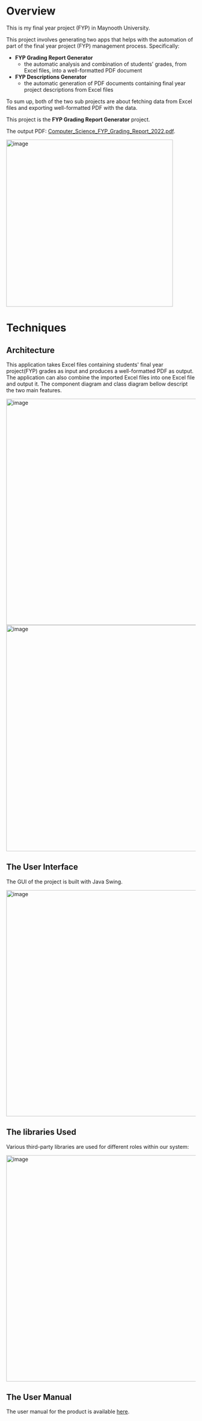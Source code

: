 # Overview
This is my final year project (FYP) in Maynooth University.

This project involves generating two apps that helps with the automation of part of the final year project (FYP) management process. Specifically:
- <strong>FYP Grading Report Generator</strong>
  - the automatic analysis and combination of students’ grades, from Excel files, into a well-formatted PDF document
- <strong>FYP Descriptions Generator</strong>
  - the automatic generation of PDF documents containing final year project descriptions from Excel files

To sum up, both of the two sub projects are about fetching data from Excel files and exporting well-formatted PDF with the data.

This project is the <strong>FYP Grading Report Generator</strong> project.

The output PDF: [Computer_Science_FYP_Grading_Report_2022.pdf](https://github.com/longporo/excelPdfReport/blob/86dcc93d876a55262f55a1e4096a1eb2d7223113/file/output%20file/Computer_Science_FYP_Grading_Report_2022.pdf).

<img width="443" alt="image" src="https://user-images.githubusercontent.com/42689061/171750967-34b0f730-2ad9-4a48-bce4-0632dfa756f7.png">

# Techniques

## Architecture
This application takes Excel files containing students' final year project(FYP) grades as input and produces a well-formatted PDF as output. The application can also combine the imported Excel files into one Excel file and output it. The component diagram and class diagram bellow descript the two main features.

<img width="600" alt="image" src="https://user-images.githubusercontent.com/42689061/171752318-90de64d8-9e84-4e98-9ed8-825bba43cfa2.png">

<img width="600" alt="image" src="https://user-images.githubusercontent.com/42689061/171753310-9cec3480-b4fc-459d-9c6c-0ea0d47027a4.png">

## The User Interface
The GUI of the project is built with Java Swing.


<img width="600" alt="image" src="https://user-images.githubusercontent.com/42689061/171753831-8446396c-98ed-43ca-99c8-d2c9875eb6b0.png">


## The libraries Used

Various third-party libraries are used for different roles within our system:

<img width="600" alt="image" src="https://user-images.githubusercontent.com/42689061/171755213-9f0f49ea-3d23-426c-a7c1-008cdd0ed270.png">

## The User Manual

The user manual for the product is available [here](https://longporo.slite.com/p/note/QhNfpiJBwx_ijfvsNlJxXN).
